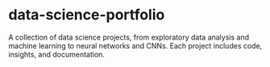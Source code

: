 # data-science-portfolio
A collection of data science projects, from exploratory data analysis and machine learning to neural networks and CNNs. Each project includes code, insights, and documentation.
